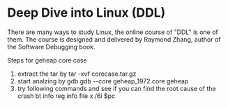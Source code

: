 # Deep Dive into Linux (DDL)

There are many ways to study Linux, the online course of "DDL" is one of them. The course is designed and delivered by Raymond Zhang, author of the Software Debugging book.

Steps for geheap core case 
1) extract the tar by tar -xvf corecase.tar.gz
2) start analzing by gdb
   gdb --core geheap_1972.core geheap
4) try following commands and see if you can find the root cause of the crash
   bt
   info reg
   info file
   x /6i $pc
   
